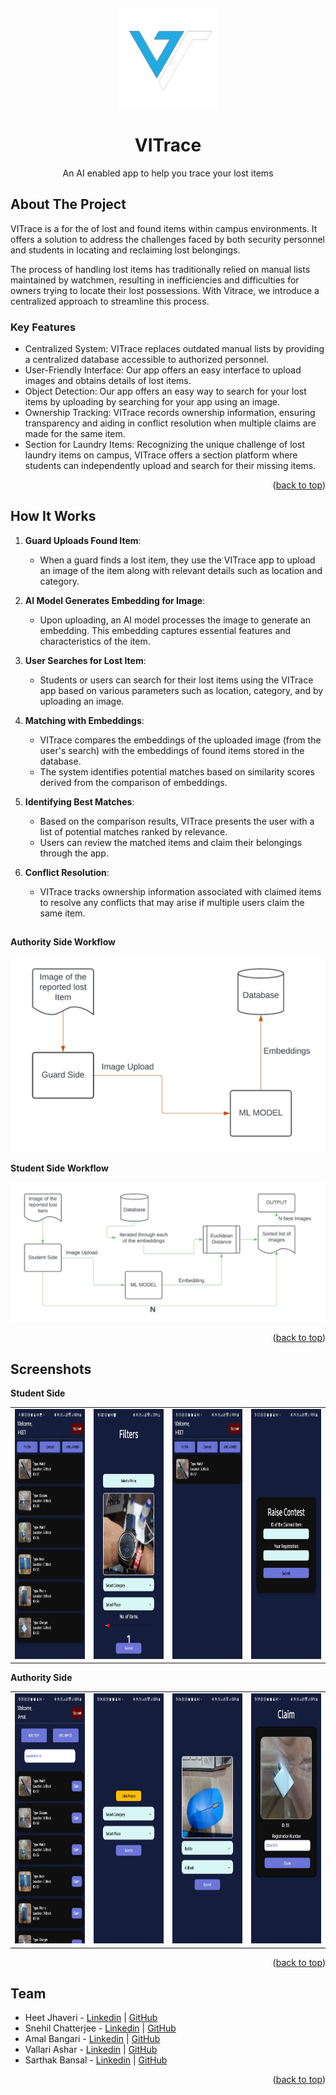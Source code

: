 <a name="readme-top"></a>
<br />
<div align="center">
  <a href="https://github.com/github_username/repo_name">
    <img src="images/logo.png" alt="Logo" width="160" height="160">
  </a>

<h1 align="center">VITrace</h3>

  <p align="center">
    An AI enabled app to help you trace your lost items
  </p>
</div>



<!-- ABOUT THE PROJECT -->
## About The Project
VITrace is a for the of lost and found items within campus environments. It offers a solution to address the challenges faced by both security personnel and students in locating and reclaiming lost belongings.

The process of handling lost items has traditionally relied on manual lists maintained by watchmen, resulting in inefficiencies and difficulties for owners trying to locate their lost possessions. With Vitrace, we introduce a centralized approach to streamline this process.

### Key Features
- Centralized System: VITrace replaces outdated manual lists by providing a centralized database accessible to authorized personnel.
- User-Friendly Interface: Our app offers an easy interface to upload images and obtains details of lost items.
- Object Detection: Our app offers an easy way to search for your lost items by uploading by searching for your app using an image.
- Ownership Tracking: VITrace records ownership information, ensuring transparency and aiding in conflict resolution when multiple claims are made for the same item.
- Section for Laundry Items: Recognizing the unique challenge of lost laundry items on campus, VITrace offers a section platform where students can independently upload and search for their missing items.

<p align="right">(<a href="#readme-top">back to top</a>)</p>

## How It Works

1. **Guard Uploads Found Item**:
   - When a guard finds a lost item, they use the VITrace app to upload an image of the item along with relevant details such as location and category.

2. **AI Model Generates Embedding for Image**:
   - Upon uploading, an AI model processes the image to generate an embedding. This embedding captures essential features and characteristics of the item.

3. **User Searches for Lost Item**:
   - Students or users can search for their lost items using the VITrace app based on various parameters such as location, category, and by uploading an image.

4. **Matching with Embeddings**:
   - VITrace compares the embeddings of the uploaded image (from the user's search) with the embeddings of found items stored in the database.
   - The system identifies potential matches based on similarity scores derived from the comparison of embeddings.

5. **Identifying Best Matches**:
   - Based on the comparison results, VITrace presents the user with a list of potential matches ranked by relevance.
   - Users can review the matched items and claim their belongings through the app.

6. **Conflict Resolution**:
   - VITrace tracks ownership information associated with claimed items to resolve any conflicts that may arise if multiple users claim the same item.


##

**Authority Side Workflow**

   <img src="images/auth.jpeg">

**Student Side Workflow**

   <img src="images/Student.jpeg">


<p align="right">(<a href="#readme-top">back to top</a>)</p>

## Screenshots

**Student Side**
<table>
  <tr>
    <td>
      <img src="images/screenshot_unclaimed.jpeg" alt="unclaimed items" height="400"/>
    </td>
    <td>
      <img src="images/screenshot_filter.jpeg" alt="filter" height="400"/>
    </td>
    <td>
      <img src="images/screenshot_result.jpeg" alt="filter" height="400"/>
    </td>
    <td>
      <img src="images/screenshot_contest_claim.jpeg" alt="filter" height="400"/>
    </td>
  </tr>
</table>

**Authority Side**

<table>
  <tr>
    <td>
      <img src="images/guard_home.jpeg" alt="unclaimed items" height="400"/>
    </td>
    <td>
      <img src="images/guard_submit.jpeg" alt="filter" height="400"/>
    </td>
    <td>
      <img src="images/guard_image.jpeg" alt="filter" height="400"/>
    </td>
    <td>
      <img src="images/guard_claim.jpeg" alt="filter" height="400"/>
    </td>
  </tr>
</table>



<p align="right">(<a href="#readme-top">back to top</a>)</p>

## Team
- Heet Jhaveri - [Linkedin](https://www.linkedin.com/in/heet-jhaveri-873a90269/) | [GitHub](https://github.com/heet-10104) 
- Snehil Chatterjee - [Linkedin](https://www.linkedin.com/in/snehilchatterjee/) | [GitHub](https://github.com/snehilchatterjee)
- Amal Bangari - [Linkedin](https://www.linkedin.com/in/amal-bangari-692b29277/)  | [GitHub](https://github.com/amal064) 
- Vallari Ashar - [Linkedin](https://www.linkedin.com/in/vallari-ashar-500166249/) | [GitHub](https://github.com/vallari1)
- Sarthak Bansal - [Linkedin](https://www.linkedin.com/in/sarthakbansal674/) | [GitHub](https://github.com/sarthak-bansal)

<p align="right">(<a href="#readme-top">back to top</a>)</p>
